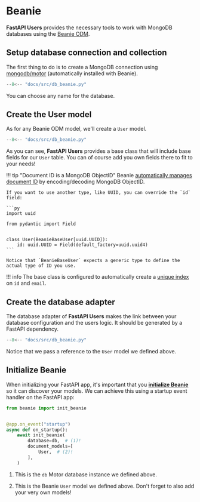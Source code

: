 # Beanie

**FastAPI Users** provides the necessary tools to work with MongoDB databases using the [Beanie ODM](https://github.com/roman-right/beanie).

## Setup database connection and collection

The first thing to do is to create a MongoDB connection using [mongodb/motor](https://github.com/mongodb/motor) (automatically installed with Beanie).

```py hl_lines="5-9"
--8<-- "docs/src/db_beanie.py"
```

You can choose any name for the database.

## Create the User model

As for any Beanie ODM model, we'll create a `User` model.

```py hl_lines="12-13"
--8<-- "docs/src/db_beanie.py"
```

As you can see, **FastAPI Users** provides a base class that will include base fields for our `User` table. You can of course add you own fields there to fit to your needs!

!!! tip "Document ID is a MongoDB ObjectID"
    Beanie [automatically manages document ID](https://roman-right.github.io/beanie/tutorial/defining-a-document/#id) by encoding/decoding MongoDB ObjectID.

    If you want to use another type, like UUID, you can override the `id` field:

    ```py
    import uuid

    from pydantic import Field


    class User(BeanieBaseUser[uuid.UUID]):
        id: uuid.UUID = Field(default_factory=uuid.uuid4)
    ```

    Notice that `BeanieBaseUser` expects a generic type to define the actual type of ID you use.

!!! info
    The base class is configured to automatically create a [unique index](https://roman-right.github.io/beanie/tutorial/defining-a-document/#indexes) on `id` and `email`.

## Create the database adapter

The database adapter of **FastAPI Users** makes the link between your database configuration and the users logic. It should be generated by a FastAPI dependency.

```py hl_lines="16-17"
--8<-- "docs/src/db_beanie.py"
```

Notice that we pass a reference to the `User` model we defined above.

## Initialize Beanie

When initializing your FastAPI app, it's important that you [**initialize Beanie**](https://roman-right.github.io/beanie/tutorial/initialization/) so it can discover your models. We can achieve this using a startup event handler on the FastAPI app:

```py
from beanie import init_beanie


@app.on_event("startup")
async def on_startup():
    await init_beanie(
        database=db,  # (1)!
        document_models=[
            User,  # (2)!
        ],
    )
```

1. This is the `db` Motor database instance we defined above.

2. This is the Beanie `User` model we defined above. Don't forget to also add your very own models!
